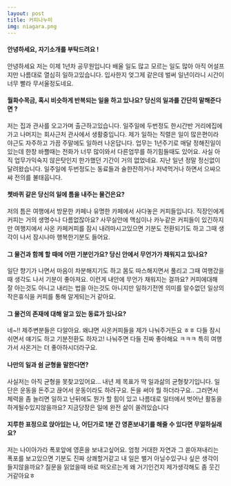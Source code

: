 ```yaml
---
layout: post
title: 커피나누미
img: niagara.png
---
```



#### 안녕하세요, 자기소개를 부탁드려요 !

안녕하세요 저는 이제 1년차 공무원입니다
배울 일도 많고 모르는 일도 많아 아직 어설프지만 나름대로 열심히 일하고있습니다. 입사한지 엊그제 같은데 벌써 일년이라니 시간이 너무 빨라 무서울정도네요.


#### 월화수목금, 혹시 비슷하게 반복되는 일을 하고 있나요? 당신의 일과를 간단히 말해준다면 ?

저는 집과 관사를 오고가며 출근하고있습니다. 일주일에 두번정도 한시간반 거리에집에가고 나머지는 회사근처 관사에서 생활중입니다. 제가 일하는 직렬은 일이 많은편이라 야근도 자주하고 가끔 주말에도 일하러 나온답니다. 업무는 1년주기로 매달 정해진일이있는데 한창 바쁠때는 전화가 너무 많이와서 다른업무를 하기힘들때도 있어요. 사실 아직 업무가익숙지 않은탓인지 한가했던 기간이 거의 없었네요. 지난 일년 정말 정신없이 달려왔습니다.
일주일에 두번정도는 동료들과 술한잔하거나 저녁먹거나 하면서 으쌰으쌰 전의를 불태웁니다.


#### 쳇바퀴 같은 당신의 일에 틈을 내주는 물건은요?

저의 틈은 여행에서 방문한 카페나 유명한 카페에서 사다놓은 커피들입니다. 직장인에게 커피는 거의 생명수나 다름없잖아요? 사무실안에 맥심이나 카누같은 커피들이 있긴하지만 여행지에서 사온 카페커피를 잠시 내려마시고있으면 기분도 전환되기도 하고 그때 생각이 나서 잠시나마 행복한기분도 들어요.


#### 그 물건과 함께 할 때에 어떤 기분인가요? 당신 안에서 무언가가 채워지고 있나요?

일단 향기가 나면서 마음이 차분해지기도 하고 몸도 따스해지면서 풀리고 그때 여행갔을때 생각도 나서 기분이 좋아져요. 이런게 내안에 무언가 채워지는 걸까요? 커피에대해 잘 아는것도 아니고 내리는 법을 아는것도 아니지만 일하기전엔 의미를 알수없던 일상의작은휴식을 커피를 통해 알게되는거 같아요.

#### 그 물건의 존재에 대해 알고 있는 동료가 있나요?

네~!! 제주변분들은 다알아요. 왜냐면 사온커피들을 제가 나눠주거든요 ㅎㅎ 다들 잠시쉬면서 얘기도 하고 기분전환도 하자고! 나눠주면 다들 진짜 좋아해요 ㅋㅋㅋ 특히 여행가서 사온거는 더 좋아하시더라구요.

#### 나만의 일과 쉼 균형을 말한다면?


사실저는 아직 균형을 못찾고있어요... 내년 제 목표가 딱 일과삶의 균형찾기입니다. 일단은 운동을 돈주고 끊어서 운동이라도 하려구요. 돈을 써야 뭘 하더라구요.. 그러면서 체력을 좀 늘리면 일하고 난뒤에도 뭔가 할 힘이 있고 나름대로 일터에서 벗어난 활동을 하게될수있지않을까요? 지금당장은 일에 완전 삶이 쏠려있습니다

#### 지루한 표정으로 앉아있는 나, 어딘가로 1분 간 영혼보내기를 해줄 수 있다면 무얼하실래요?

저는 나이아가라 폭포앞에 영혼을 보내고싶어요. 엄청 거대한 자연과 그 쏟아져내리는 폭포를 보고있으면 기분도 진짜 상쾌할거같고 내 일은 별거 아닐수있구나 싶은 생각이 들지않을까요? 질문을 읽었을때 바로 떠오르는게 왜 거기인건지 제가생각해도 좀 웃긴거같아요ㅎ
